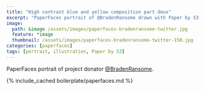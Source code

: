 ```yaml
---
title: "High contrast blue and yellow composition part deux"
excerpt: "PaperFaces portrait of @BradenRansome drawn with Paper by 53 on an iPad."
image: 
  path: &image /assets/images/paperfaces-bradenransome-twitter.jpg 
  feature: *image
  thumbnail: /assets/images/paperfaces-bradenransome-twitter-150.jpg
categories: [paperfaces]
tags: [portrait, illustration, Paper by 53]
---
```


PaperFaces portrait of project donator [@BradenRansome](https://twitter.com/BradenRansome).

{% include_cached boilerplate/paperfaces.md %}
